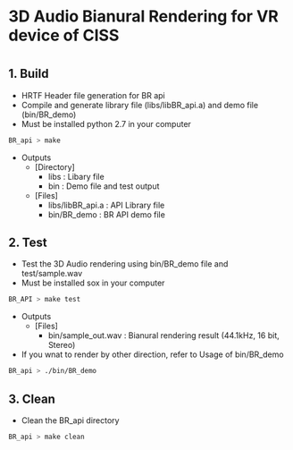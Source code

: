 # 3D Audio Bianural Rendering for VR device of CISS
#
## 1. Build 
+ HRTF Header file generation for BR api
+ Compile and generate library file (libs/libBR_api.a) and demo file (bin/BR_demo)
+ Must be installed python 2.7 in your computer
```sh
BR_api > make
```

+ Outputs
  + [Directory]
    + libs		: Libary file
    + bin		: Demo file and test output
  + [Files]
    + libs/libBR_api.a	: API Library file
    + bin/BR_demo		: BR API demo file

## 2. Test
+ Test the 3D Audio rendering using bin/BR_demo file and test/sample.wav
+ Must be installed sox in your computer
```sh
BR_API > make test
```

+ Outputs
  + [Files]
    + bin/sample_out.wav	: Bianural rendering result (44.1kHz, 16 bit, Stereo) 
+ If you wnat to render by other direction, refer to Usage of bin/BR_demo
```sh
BR_api > ./bin/BR_demo
```

## 3. Clean
+ Clean the BR_api directory
```sh
BR_api > make clean
```

